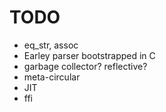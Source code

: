 TODO
====

* eq_str, assoc
* Earley parser bootstrapped in C
* garbage collector? reflective?
* meta-circular
* JIT
* ffi
